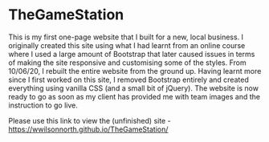 # TheGameStation
This is my first one-page website that I built for a new, local business. I originally created this site using what I had learnt from an online course where I used a large amount of Bootstrap that later caused issues in terms of making the site responsive and customising some of the styles. From 10/06/20, I rebuilt the entire website from the ground up. Having learnt more since I first worked on this site, I removed Bootstrap entirely and created everything using vanilla CSS (and a small bit of jQuery). The website is now ready to go as soon as my client has provided me with team images and the instruction to go live.

Please use this link to view the (unfinished) site - https://wwilsonnorth.github.io/TheGameStation/
